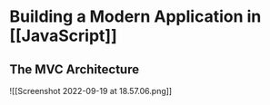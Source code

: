 # Building a Modern Application in [[JavaScript]]
## The MVC Architecture
![[Screenshot 2022-09-19 at 18.57.06.png]]

